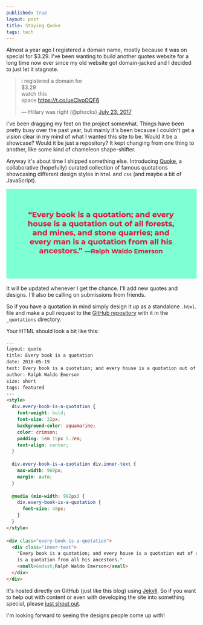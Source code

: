 ```yaml
---
published: true
layout: post
title: Staying Quoke
tags: tech
---
```


Almost a year ago I registered a domain name, mostly because it was on special for $3.29. I've been wanting to build another quotes website for a long time now ever since my old website got domain-jacked and I decided to just let it stagnate.

<blockquote class="twitter-tweet" data-lang="en"><p lang="en" dir="ltr">i registered a domain for <br>$3.29<br>watch this<br>space <a href="https://t.co/ueClvoOQF6">https://t.co/ueClvoOQF6</a></p>&mdash; Hillary was right (@phocks) <a href="https://twitter.com/phocks/status/889042868974764032?ref_src=twsrc%5Etfw">July 23, 2017</a></blockquote>
<script async src="https://platform.twitter.com/widgets.js" charset="utf-8"></script>

I've been dragging my feet on the project somewhat. Things have been pretty busy over the past year, but mainly it's been because I couldn't get a vision clear in my mind of what I wanted this site to be. Would it be a showcase? Would it be just a repository? It kept changing from one thing to another, like some kind of chameleon shape-shifter.

Anyway it's about time I shipped something else. Introducing [Quoke](https://quoke.co/), a collaborative (hopefully) curated collection of famous quotations showcasing different design styles in `html` and `css` (and maybe a bit of JavaScript).

[![Quoke featured](/public/img/quoke-featured.png)](https://quoke.co/)

It will be updated whenever I get the chance. I'll add new quotes and designs. I'll also be calling on submissions from friends.

So if you have a quotation in mind simply design it up as a standalone `.html`. file and make a pull request to the [GitHub repository](https://github.com/quoke/quoke.github.io) with it in the `_quotations` directory.

Your HTML should look a bit like this:

```html
---
layout: quote
title: Every book is a quotation
date: 2018-05-19
text: Every book is a quotation; and every house is a quotation out of all forests, and mines, and stone quarries; and every man is a quotation from all his ancestors.
author: Ralph Waldo Emerson
size: short
tags: featured
---
<style>
  div.every-book-is-a-quotation {
    font-weight: bold;
    font-size: 22px;
    background-color: aquamarine;
    color: crimson;
    padding: 5em 15px 5.2em;
    text-align: center;
  }

  div.every-book-is-a-quotation div.inner-text {
    max-width: 960px;
    margin: auto;
  }

  @media (min-width: 992px) {
    div.every-book-is-a-quotation {
      font-size: 48px;
    }
  }
</style>

<div class="every-book-is-a-quotation">
  <div class="inner-text">
    "Every book is a quotation; and every house is a quotation out of all forests, and mines, and stone quarries; and every man
    is a quotation from all his ancestors."
    <small>&mdash;Ralph Waldo Emerson</small>
  </div>
</div>
```

It's hosted directly on GitHub (just like this blog) using [Jekyll](https://jekyllrb.com/). So if you want to help out with content or even with developing the site into something special, please [just shout out](https://twitter.com/phocks).

I'm looking forward to seeing the designs people come up with!